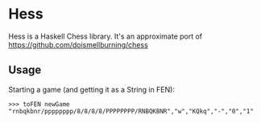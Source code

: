 # Hess

Hess is a Haskell Chess library. It's an approximate port of https://github.com/doismellburning/chess

## Usage

Starting a game (and getting it as a String in FEN):

    >>> toFEN newGame
    "rnbqkbnr/pppppppp/8/8/8/8/PPPPPPPP/RNBQKBNR","w","KQkq","-","0","1"
